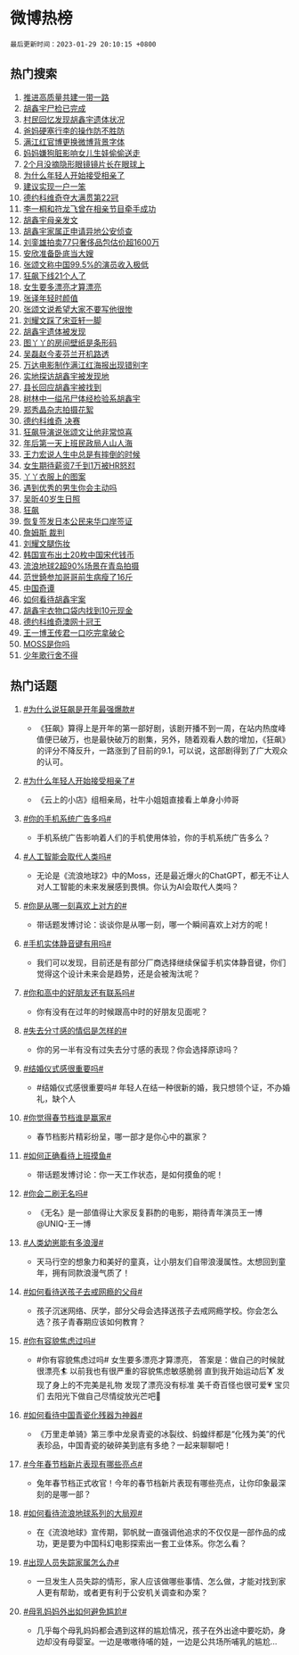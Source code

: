 # 微博热榜

`最后更新时间：2023-01-29 20:10:15 +0800`

## 热门搜索

1. [推进高质量共建一带一路](https://m.weibo.cn/search?containerid=100103type%3D1%26t%3D10%26q%3D%23%E6%8E%A8%E8%BF%9B%E9%AB%98%E8%B4%A8%E9%87%8F%E5%85%B1%E5%BB%BA%E4%B8%80%E5%B8%A6%E4%B8%80%E8%B7%AF%23&stream_entry_id=51&isnewpage=1&extparam=seat%3D1%26filter_type%3Drealtimehot%26cate%3D10103%26pos%3D0%26dgr%3D0%26c_type%3D51%26display_time%3D1674994213%26pre_seqid%3D167499421323490467115&luicode=10000011&lfid=106003type%253D25%2526t%253D3%2526disable_hot%253D1%2526filter_type%253Drealtimehot)
1. [胡鑫宇尸检已完成](https://m.weibo.cn/search?containerid=100103type%3D1%26t%3D10%26q%3D%23%E8%83%A1%E9%91%AB%E5%AE%87%E5%B0%B8%E6%A3%80%E5%B7%B2%E5%AE%8C%E6%88%90%23&stream_entry_id=31&isnewpage=1&extparam=seat%3D1%26cate%3D5001%26dgr%3D0%26lcate%3D5001%26pos%3D0%26stream_entry_id%3D31%26flag%3D4%26filter_type%3Drealtimehot%26band_rank%3D1%26q%3D%2523%25E8%2583%25A1%25E9%2591%25AB%25E5%25AE%2587%25E5%25B0%25B8%25E6%25A3%2580%25E5%25B7%25B2%25E5%25AE%258C%25E6%2588%2590%2523%26realpos%3D1%26c_type%3D31%26display_time%3D1674994213%26pre_seqid%3D167499421323490467115&luicode=10000011&lfid=106003type%253D25%2526t%253D3%2526disable_hot%253D1%2526filter_type%253Drealtimehot)
1. [村民回忆发现胡鑫宇遗体状况](https://m.weibo.cn/search?containerid=100103type%3D1%26t%3D10%26q%3D%23%E6%9D%91%E6%B0%91%E5%9B%9E%E5%BF%86%E5%8F%91%E7%8E%B0%E8%83%A1%E9%91%AB%E5%AE%87%E9%81%97%E4%BD%93%E7%8A%B6%E5%86%B5%23&stream_entry_id=31&isnewpage=1&extparam=seat%3D1%26cate%3D5001%26dgr%3D0%26lcate%3D5001%26pos%3D1%26stream_entry_id%3D31%26flag%3D1%26filter_type%3Drealtimehot%26band_rank%3D2%26q%3D%2523%25E6%259D%2591%25E6%25B0%2591%25E5%259B%259E%25E5%25BF%2586%25E5%258F%2591%25E7%258E%25B0%25E8%2583%25A1%25E9%2591%25AB%25E5%25AE%2587%25E9%2581%2597%25E4%25BD%2593%25E7%258A%25B6%25E5%2586%25B5%2523%26realpos%3D2%26c_type%3D31%26display_time%3D1674994213%26pre_seqid%3D167499421323490467115&luicode=10000011&lfid=106003type%253D25%2526t%253D3%2526disable_hot%253D1%2526filter_type%253Drealtimehot)
1. [爸妈硬塞行李的操作防不胜防](https://m.weibo.cn/search?containerid=100103type%3D1%26t%3D10%26q%3D%23%E7%88%B8%E5%A6%88%E7%A1%AC%E5%A1%9E%E8%A1%8C%E6%9D%8E%E7%9A%84%E6%93%8D%E4%BD%9C%E9%98%B2%E4%B8%8D%E8%83%9C%E9%98%B2%23&stream_entry_id=31&isnewpage=1&extparam=seat%3D1%26cate%3D5001%26dgr%3D0%26lcate%3D5001%26pos%3D2%26stream_entry_id%3D31%26flag%3D0%26filter_type%3Drealtimehot%26band_rank%3D3%26q%3D%2523%25E7%2588%25B8%25E5%25A6%2588%25E7%25A1%25AC%25E5%25A1%259E%25E8%25A1%258C%25E6%259D%258E%25E7%259A%2584%25E6%2593%258D%25E4%25BD%259C%25E9%2598%25B2%25E4%25B8%258D%25E8%2583%259C%25E9%2598%25B2%2523%26realpos%3D3%26c_type%3D31%26display_time%3D1674994213%26pre_seqid%3D167499421323490467115&luicode=10000011&lfid=106003type%253D25%2526t%253D3%2526disable_hot%253D1%2526filter_type%253Drealtimehot)
1. [满江红官博更换微博背景字体](https://m.weibo.cn/search?containerid=100103type%3D1%26t%3D10%26q%3D%23%E6%BB%A1%E6%B1%9F%E7%BA%A2%E5%AE%98%E5%8D%9A%E6%9B%B4%E6%8D%A2%E5%BE%AE%E5%8D%9A%E8%83%8C%E6%99%AF%E5%AD%97%E4%BD%93%23&stream_entry_id=31&isnewpage=1&extparam=seat%3D1%26cate%3D5001%26dgr%3D0%26lcate%3D5001%26pos%3D3%26stream_entry_id%3D31%26flag%3D0%26filter_type%3Drealtimehot%26band_rank%3D4%26q%3D%2523%25E6%25BB%25A1%25E6%25B1%259F%25E7%25BA%25A2%25E5%25AE%2598%25E5%258D%259A%25E6%259B%25B4%25E6%258D%25A2%25E5%25BE%25AE%25E5%258D%259A%25E8%2583%258C%25E6%2599%25AF%25E5%25AD%2597%25E4%25BD%2593%2523%26realpos%3D4%26c_type%3D31%26display_time%3D1674994213%26pre_seqid%3D167499421323490467115&luicode=10000011&lfid=106003type%253D25%2526t%253D3%2526disable_hot%253D1%2526filter_type%253Drealtimehot)
1. [妈妈嫌狗脏影响女儿生娃偷偷送走](https://m.weibo.cn/search?containerid=100103type%3D1%26t%3D10%26q%3D%23%E5%A6%88%E5%A6%88%E5%AB%8C%E7%8B%97%E8%84%8F%E5%BD%B1%E5%93%8D%E5%A5%B3%E5%84%BF%E7%94%9F%E5%A8%83%E5%81%B7%E5%81%B7%E9%80%81%E8%B5%B0%23&stream_entry_id=31&isnewpage=1&extparam=seat%3D1%26cate%3D5001%26dgr%3D0%26lcate%3D5001%26pos%3D4%26stream_entry_id%3D31%26flag%3D1%26filter_type%3Drealtimehot%26band_rank%3D5%26q%3D%2523%25E5%25A6%2588%25E5%25A6%2588%25E5%25AB%258C%25E7%258B%2597%25E8%2584%258F%25E5%25BD%25B1%25E5%2593%258D%25E5%25A5%25B3%25E5%2584%25BF%25E7%2594%259F%25E5%25A8%2583%25E5%2581%25B7%25E5%2581%25B7%25E9%2580%2581%25E8%25B5%25B0%2523%26realpos%3D5%26c_type%3D31%26display_time%3D1674994213%26pre_seqid%3D167499421323490467115&luicode=10000011&lfid=106003type%253D25%2526t%253D3%2526disable_hot%253D1%2526filter_type%253Drealtimehot)
1. [2个月没摘隐形眼镜镜片长在眼球上](https://m.weibo.cn/search?containerid=100103type%3D1%26t%3D10%26q%3D%232%E4%B8%AA%E6%9C%88%E6%B2%A1%E6%91%98%E9%9A%90%E5%BD%A2%E7%9C%BC%E9%95%9C%E9%95%9C%E7%89%87%E9%95%BF%E5%9C%A8%E7%9C%BC%E7%90%83%E4%B8%8A%23&stream_entry_id=31&isnewpage=1&extparam=seat%3D1%26cate%3D5001%26dgr%3D0%26lcate%3D5001%26pos%3D5%26stream_entry_id%3D31%26flag%3D1%26filter_type%3Drealtimehot%26band_rank%3D6%26q%3D%25232%25E4%25B8%25AA%25E6%259C%2588%25E6%25B2%25A1%25E6%2591%2598%25E9%259A%2590%25E5%25BD%25A2%25E7%259C%25BC%25E9%2595%259C%25E9%2595%259C%25E7%2589%2587%25E9%2595%25BF%25E5%259C%25A8%25E7%259C%25BC%25E7%2590%2583%25E4%25B8%258A%2523%26realpos%3D6%26c_type%3D31%26display_time%3D1674994213%26pre_seqid%3D167499421323490467115&luicode=10000011&lfid=106003type%253D25%2526t%253D3%2526disable_hot%253D1%2526filter_type%253Drealtimehot)
1. [为什么年轻人开始接受相亲了](https://m.weibo.cn/search?containerid=100103type%3D1%26t%3D10%26q%3D%23%E4%B8%BA%E4%BB%80%E4%B9%88%E5%B9%B4%E8%BD%BB%E4%BA%BA%E5%BC%80%E5%A7%8B%E6%8E%A5%E5%8F%97%E7%9B%B8%E4%BA%B2%E4%BA%86%23&stream_entry_id=31&isnewpage=1&extparam=seat%3D1%26cate%3D5001%26dgr%3D0%26lcate%3D5001%26pos%3D6%26stream_entry_id%3D31%26flag%3D1%26filter_type%3Drealtimehot%26band_rank%3D7%26q%3D%2523%25E4%25B8%25BA%25E4%25BB%2580%25E4%25B9%2588%25E5%25B9%25B4%25E8%25BD%25BB%25E4%25BA%25BA%25E5%25BC%2580%25E5%25A7%258B%25E6%258E%25A5%25E5%258F%2597%25E7%259B%25B8%25E4%25BA%25B2%25E4%25BA%2586%2523%26realpos%3D7%26c_type%3D31%26display_time%3D1674994213%26pre_seqid%3D167499421323490467115&luicode=10000011&lfid=106003type%253D25%2526t%253D3%2526disable_hot%253D1%2526filter_type%253Drealtimehot)
1. [建议实现一户一笨](https://m.weibo.cn/search?containerid=100103type%3D1%26t%3D10%26q%3D%23%E5%BB%BA%E8%AE%AE%E5%AE%9E%E7%8E%B0%E4%B8%80%E6%88%B7%E4%B8%80%E7%AC%A8%23&stream_entry_id=31&isnewpage=1&extparam=seat%3D1%26cate%3D5001%26dgr%3D0%26lcate%3D5001%26pos%3D7%26stream_entry_id%3D31%26flag%3D0%26filter_type%3Drealtimehot%26band_rank%3D8%26q%3D%2523%25E5%25BB%25BA%25E8%25AE%25AE%25E5%25AE%259E%25E7%258E%25B0%25E4%25B8%2580%25E6%2588%25B7%25E4%25B8%2580%25E7%25AC%25A8%2523%26realpos%3D8%26c_type%3D31%26display_time%3D1674994213%26pre_seqid%3D167499421323490467115&luicode=10000011&lfid=106003type%253D25%2526t%253D3%2526disable_hot%253D1%2526filter_type%253Drealtimehot)
1. [德约科维奇夺大满贯第22冠](https://m.weibo.cn/search?containerid=100103type%3D1%26t%3D10%26q%3D%23%E5%BE%B7%E7%BA%A6%E7%A7%91%E7%BB%B4%E5%A5%87%E5%A4%BA%E5%A4%A7%E6%BB%A1%E8%B4%AF%E7%AC%AC22%E5%86%A0%23&stream_entry_id=31&isnewpage=1&extparam=seat%3D1%26cate%3D5001%26dgr%3D0%26lcate%3D5001%26pos%3D8%26stream_entry_id%3D31%26flag%3D1%26filter_type%3Drealtimehot%26band_rank%3D9%26q%3D%2523%25E5%25BE%25B7%25E7%25BA%25A6%25E7%25A7%2591%25E7%25BB%25B4%25E5%25A5%2587%25E5%25A4%25BA%25E5%25A4%25A7%25E6%25BB%25A1%25E8%25B4%25AF%25E7%25AC%25AC22%25E5%2586%25A0%2523%26realpos%3D9%26c_type%3D31%26display_time%3D1674994213%26pre_seqid%3D167499421323490467115&luicode=10000011&lfid=106003type%253D25%2526t%253D3%2526disable_hot%253D1%2526filter_type%253Drealtimehot)
1. [李一桐和符龙飞曾在相亲节目牵手成功](https://m.weibo.cn/search?containerid=100103type%3D1%26t%3D10%26q%3D%23%E6%9D%8E%E4%B8%80%E6%A1%90%E5%92%8C%E7%AC%A6%E9%BE%99%E9%A3%9E%E6%9B%BE%E5%9C%A8%E7%9B%B8%E4%BA%B2%E8%8A%82%E7%9B%AE%E7%89%B5%E6%89%8B%E6%88%90%E5%8A%9F%23&stream_entry_id=31&isnewpage=1&extparam=seat%3D1%26cate%3D5001%26dgr%3D0%26lcate%3D5001%26pos%3D9%26stream_entry_id%3D31%26flag%3D2%26filter_type%3Drealtimehot%26band_rank%3D10%26q%3D%2523%25E6%259D%258E%25E4%25B8%2580%25E6%25A1%2590%25E5%2592%258C%25E7%25AC%25A6%25E9%25BE%2599%25E9%25A3%259E%25E6%259B%25BE%25E5%259C%25A8%25E7%259B%25B8%25E4%25BA%25B2%25E8%258A%2582%25E7%259B%25AE%25E7%2589%25B5%25E6%2589%258B%25E6%2588%2590%25E5%258A%259F%2523%26realpos%3D10%26c_type%3D31%26display_time%3D1674994213%26pre_seqid%3D167499421323490467115&luicode=10000011&lfid=106003type%253D25%2526t%253D3%2526disable_hot%253D1%2526filter_type%253Drealtimehot)
1. [胡鑫宇母亲发文](https://m.weibo.cn/search?containerid=100103type%3D1%26t%3D10%26q%3D%23%E8%83%A1%E9%91%AB%E5%AE%87%E6%AF%8D%E4%BA%B2%E5%8F%91%E6%96%87%23&stream_entry_id=31&isnewpage=1&extparam=seat%3D1%26cate%3D5001%26dgr%3D0%26lcate%3D5001%26pos%3D10%26stream_entry_id%3D31%26flag%3D2%26filter_type%3Drealtimehot%26band_rank%3D11%26q%3D%2523%25E8%2583%25A1%25E9%2591%25AB%25E5%25AE%2587%25E6%25AF%258D%25E4%25BA%25B2%25E5%258F%2591%25E6%2596%2587%2523%26realpos%3D11%26c_type%3D31%26display_time%3D1674994213%26pre_seqid%3D167499421323490467115&luicode=10000011&lfid=106003type%253D25%2526t%253D3%2526disable_hot%253D1%2526filter_type%253Drealtimehot)
1. [胡鑫宇家属正申请异地公安侦查](https://m.weibo.cn/search?containerid=100103type%3D1%26t%3D10%26q%3D%23%E8%83%A1%E9%91%AB%E5%AE%87%E5%AE%B6%E5%B1%9E%E6%AD%A3%E7%94%B3%E8%AF%B7%E5%BC%82%E5%9C%B0%E5%85%AC%E5%AE%89%E4%BE%A6%E6%9F%A5%23&stream_entry_id=31&isnewpage=1&extparam=seat%3D1%26cate%3D5001%26dgr%3D0%26lcate%3D5001%26pos%3D11%26stream_entry_id%3D31%26flag%3D1%26filter_type%3Drealtimehot%26band_rank%3D12%26q%3D%2523%25E8%2583%25A1%25E9%2591%25AB%25E5%25AE%2587%25E5%25AE%25B6%25E5%25B1%259E%25E6%25AD%25A3%25E7%2594%25B3%25E8%25AF%25B7%25E5%25BC%2582%25E5%259C%25B0%25E5%2585%25AC%25E5%25AE%2589%25E4%25BE%25A6%25E6%259F%25A5%2523%26realpos%3D12%26c_type%3D31%26display_time%3D1674994213%26pre_seqid%3D167499421323490467115&luicode=10000011&lfid=106003type%253D25%2526t%253D3%2526disable_hot%253D1%2526filter_type%253Drealtimehot)
1. [刘銮雄拍卖77只奢侈品包估价超1600万](https://m.weibo.cn/search?containerid=100103type%3D1%26t%3D10%26q%3D%23%E5%88%98%E9%8A%AE%E9%9B%84%E6%8B%8D%E5%8D%9677%E5%8F%AA%E5%A5%A2%E4%BE%88%E5%93%81%E5%8C%85%E4%BC%B0%E4%BB%B7%E8%B6%851600%E4%B8%87%23&stream_entry_id=31&isnewpage=1&extparam=seat%3D1%26cate%3D5001%26dgr%3D0%26lcate%3D5001%26pos%3D12%26stream_entry_id%3D31%26flag%3D1%26filter_type%3Drealtimehot%26band_rank%3D13%26q%3D%2523%25E5%2588%2598%25E9%258A%25AE%25E9%259B%2584%25E6%258B%258D%25E5%258D%259677%25E5%258F%25AA%25E5%25A5%25A2%25E4%25BE%2588%25E5%2593%2581%25E5%258C%2585%25E4%25BC%25B0%25E4%25BB%25B7%25E8%25B6%25851600%25E4%25B8%2587%2523%26realpos%3D13%26c_type%3D31%26display_time%3D1674994213%26pre_seqid%3D167499421323490467115&luicode=10000011&lfid=106003type%253D25%2526t%253D3%2526disable_hot%253D1%2526filter_type%253Drealtimehot)
1. [安欣准备卧底当大嫂](https://m.weibo.cn/search?containerid=100103type%3D1%26t%3D10%26q%3D%23%E5%AE%89%E6%AC%A3%E5%87%86%E5%A4%87%E5%8D%A7%E5%BA%95%E5%BD%93%E5%A4%A7%E5%AB%82%23&stream_entry_id=31&isnewpage=1&extparam=seat%3D1%26cate%3D5001%26dgr%3D0%26lcate%3D5001%26pos%3D13%26stream_entry_id%3D31%26flag%3D1%26filter_type%3Drealtimehot%26band_rank%3D14%26q%3D%2523%25E5%25AE%2589%25E6%25AC%25A3%25E5%2587%2586%25E5%25A4%2587%25E5%258D%25A7%25E5%25BA%2595%25E5%25BD%2593%25E5%25A4%25A7%25E5%25AB%2582%2523%26realpos%3D14%26c_type%3D31%26display_time%3D1674994213%26pre_seqid%3D167499421323490467115&luicode=10000011&lfid=106003type%253D25%2526t%253D3%2526disable_hot%253D1%2526filter_type%253Drealtimehot)
1. [张颂文称中国99.5%的演员收入极低](https://m.weibo.cn/search?containerid=100103type%3D1%26t%3D10%26q%3D%23%E5%BC%A0%E9%A2%82%E6%96%87%E7%A7%B0%E4%B8%AD%E5%9B%BD99.5%25%E7%9A%84%E6%BC%94%E5%91%98%E6%94%B6%E5%85%A5%E6%9E%81%E4%BD%8E%23&stream_entry_id=31&isnewpage=1&extparam=seat%3D1%26cate%3D5001%26dgr%3D0%26lcate%3D5001%26pos%3D14%26stream_entry_id%3D31%26flag%3D2%26filter_type%3Drealtimehot%26band_rank%3D15%26q%3D%2523%25E5%25BC%25A0%25E9%25A2%2582%25E6%2596%2587%25E7%25A7%25B0%25E4%25B8%25AD%25E5%259B%25BD99.5%2525%25E7%259A%2584%25E6%25BC%2594%25E5%2591%2598%25E6%2594%25B6%25E5%2585%25A5%25E6%259E%2581%25E4%25BD%258E%2523%26realpos%3D15%26c_type%3D31%26display_time%3D1674994213%26pre_seqid%3D167499421323490467115&luicode=10000011&lfid=106003type%253D25%2526t%253D3%2526disable_hot%253D1%2526filter_type%253Drealtimehot)
1. [狂飙下线21个人了](https://m.weibo.cn/search?containerid=100103type%3D1%26t%3D10%26q%3D%23%E7%8B%82%E9%A3%99%E4%B8%8B%E7%BA%BF21%E4%B8%AA%E4%BA%BA%E4%BA%86%23&stream_entry_id=31&isnewpage=1&extparam=seat%3D1%26cate%3D5001%26dgr%3D0%26lcate%3D5001%26pos%3D15%26stream_entry_id%3D31%26flag%3D0%26filter_type%3Drealtimehot%26band_rank%3D16%26q%3D%2523%25E7%258B%2582%25E9%25A3%2599%25E4%25B8%258B%25E7%25BA%25BF21%25E4%25B8%25AA%25E4%25BA%25BA%25E4%25BA%2586%2523%26realpos%3D16%26c_type%3D31%26display_time%3D1674994213%26pre_seqid%3D167499421323490467115&luicode=10000011&lfid=106003type%253D25%2526t%253D3%2526disable_hot%253D1%2526filter_type%253Drealtimehot)
1. [女生要多漂亮才算漂亮](https://m.weibo.cn/search?containerid=100103type%3D1%26t%3D10%26q%3D%23%E5%A5%B3%E7%94%9F%E8%A6%81%E5%A4%9A%E6%BC%82%E4%BA%AE%E6%89%8D%E7%AE%97%E6%BC%82%E4%BA%AE%23&stream_entry_id=31&isnewpage=1&extparam=seat%3D1%26cate%3D5001%26dgr%3D0%26lcate%3D5001%26pos%3D16%26stream_entry_id%3D31%26flag%3D2%26filter_type%3Drealtimehot%26band_rank%3D17%26q%3D%2523%25E5%25A5%25B3%25E7%2594%259F%25E8%25A6%2581%25E5%25A4%259A%25E6%25BC%2582%25E4%25BA%25AE%25E6%2589%258D%25E7%25AE%2597%25E6%25BC%2582%25E4%25BA%25AE%2523%26realpos%3D17%26c_type%3D31%26display_time%3D1674994213%26pre_seqid%3D167499421323490467115&luicode=10000011&lfid=106003type%253D25%2526t%253D3%2526disable_hot%253D1%2526filter_type%253Drealtimehot)
1. [张译年轻时颜值](https://m.weibo.cn/search?containerid=100103type%3D1%26t%3D10%26q%3D%23%E5%BC%A0%E8%AF%91%E5%B9%B4%E8%BD%BB%E6%97%B6%E9%A2%9C%E5%80%BC%23&stream_entry_id=31&isnewpage=1&extparam=seat%3D1%26cate%3D5001%26dgr%3D0%26lcate%3D5001%26pos%3D17%26stream_entry_id%3D31%26flag%3D0%26filter_type%3Drealtimehot%26band_rank%3D18%26q%3D%2523%25E5%25BC%25A0%25E8%25AF%2591%25E5%25B9%25B4%25E8%25BD%25BB%25E6%2597%25B6%25E9%25A2%259C%25E5%2580%25BC%2523%26realpos%3D18%26c_type%3D31%26display_time%3D1674994213%26pre_seqid%3D167499421323490467115&luicode=10000011&lfid=106003type%253D25%2526t%253D3%2526disable_hot%253D1%2526filter_type%253Drealtimehot)
1. [张颂文说希望大家不要写他很惨](https://m.weibo.cn/search?containerid=100103type%3D1%26t%3D10%26q%3D%23%E5%BC%A0%E9%A2%82%E6%96%87%E8%AF%B4%E5%B8%8C%E6%9C%9B%E5%A4%A7%E5%AE%B6%E4%B8%8D%E8%A6%81%E5%86%99%E4%BB%96%E5%BE%88%E6%83%A8%23&stream_entry_id=31&isnewpage=1&extparam=seat%3D1%26cate%3D5001%26dgr%3D0%26lcate%3D5001%26pos%3D18%26stream_entry_id%3D31%26flag%3D1%26filter_type%3Drealtimehot%26band_rank%3D19%26q%3D%2523%25E5%25BC%25A0%25E9%25A2%2582%25E6%2596%2587%25E8%25AF%25B4%25E5%25B8%258C%25E6%259C%259B%25E5%25A4%25A7%25E5%25AE%25B6%25E4%25B8%258D%25E8%25A6%2581%25E5%2586%2599%25E4%25BB%2596%25E5%25BE%2588%25E6%2583%25A8%2523%26realpos%3D19%26c_type%3D31%26display_time%3D1674994213%26pre_seqid%3D167499421323490467115&luicode=10000011&lfid=106003type%253D25%2526t%253D3%2526disable_hot%253D1%2526filter_type%253Drealtimehot)
1. [刘耀文踩了宋亚轩一脚](https://m.weibo.cn/search?containerid=100103type%3D1%26t%3D10%26q%3D%23%E5%88%98%E8%80%80%E6%96%87%E8%B8%A9%E4%BA%86%E5%AE%8B%E4%BA%9A%E8%BD%A9%E4%B8%80%E8%84%9A%23&stream_entry_id=31&isnewpage=1&extparam=seat%3D1%26cate%3D5001%26dgr%3D0%26lcate%3D5001%26pos%3D19%26stream_entry_id%3D31%26flag%3D1%26filter_type%3Drealtimehot%26band_rank%3D20%26q%3D%2523%25E5%2588%2598%25E8%2580%2580%25E6%2596%2587%25E8%25B8%25A9%25E4%25BA%2586%25E5%25AE%258B%25E4%25BA%259A%25E8%25BD%25A9%25E4%25B8%2580%25E8%2584%259A%2523%26realpos%3D20%26c_type%3D31%26display_time%3D1674994213%26pre_seqid%3D167499421323490467115&luicode=10000011&lfid=106003type%253D25%2526t%253D3%2526disable_hot%253D1%2526filter_type%253Drealtimehot)
1. [胡鑫宇遗体被发现](https://m.weibo.cn/search?containerid=100103type%3D1%26t%3D10%26q%3D%23%E8%83%A1%E9%91%AB%E5%AE%87%E9%81%97%E4%BD%93%E8%A2%AB%E5%8F%91%E7%8E%B0%23&stream_entry_id=31&isnewpage=1&extparam=seat%3D1%26cate%3D5001%26dgr%3D0%26lcate%3D5001%26pos%3D20%26stream_entry_id%3D31%26flag%3D2%26filter_type%3Drealtimehot%26band_rank%3D21%26q%3D%2523%25E8%2583%25A1%25E9%2591%25AB%25E5%25AE%2587%25E9%2581%2597%25E4%25BD%2593%25E8%25A2%25AB%25E5%258F%2591%25E7%258E%25B0%2523%26realpos%3D21%26c_type%3D31%26display_time%3D1674994213%26pre_seqid%3D167499421323490467115&luicode=10000011&lfid=106003type%253D25%2526t%253D3%2526disable_hot%253D1%2526filter_type%253Drealtimehot)
1. [图丫丫的房间壁纸是条形码](https://m.weibo.cn/search?containerid=100103type%3D1%26t%3D10%26q%3D%23%E5%9B%BE%E4%B8%AB%E4%B8%AB%E7%9A%84%E6%88%BF%E9%97%B4%E5%A3%81%E7%BA%B8%E6%98%AF%E6%9D%A1%E5%BD%A2%E7%A0%81%23&stream_entry_id=31&isnewpage=1&extparam=seat%3D1%26cate%3D5001%26dgr%3D0%26lcate%3D5001%26pos%3D21%26stream_entry_id%3D31%26flag%3D1%26filter_type%3Drealtimehot%26band_rank%3D22%26q%3D%2523%25E5%259B%25BE%25E4%25B8%25AB%25E4%25B8%25AB%25E7%259A%2584%25E6%2588%25BF%25E9%2597%25B4%25E5%25A3%2581%25E7%25BA%25B8%25E6%2598%25AF%25E6%259D%25A1%25E5%25BD%25A2%25E7%25A0%2581%2523%26realpos%3D22%26c_type%3D31%26display_time%3D1674994213%26pre_seqid%3D167499421323490467115&luicode=10000011&lfid=106003type%253D25%2526t%253D3%2526disable_hot%253D1%2526filter_type%253Drealtimehot)
1. [吴磊赵今麦芬兰开机路透](https://m.weibo.cn/search?containerid=100103type%3D1%26t%3D10%26q%3D%23%E5%90%B4%E7%A3%8A%E8%B5%B5%E4%BB%8A%E9%BA%A6%E8%8A%AC%E5%85%B0%E5%BC%80%E6%9C%BA%E8%B7%AF%E9%80%8F%23&stream_entry_id=31&isnewpage=1&extparam=seat%3D1%26cate%3D5001%26dgr%3D0%26lcate%3D5001%26pos%3D22%26stream_entry_id%3D31%26flag%3D0%26filter_type%3Drealtimehot%26band_rank%3D23%26q%3D%2523%25E5%2590%25B4%25E7%25A3%258A%25E8%25B5%25B5%25E4%25BB%258A%25E9%25BA%25A6%25E8%258A%25AC%25E5%2585%25B0%25E5%25BC%2580%25E6%259C%25BA%25E8%25B7%25AF%25E9%2580%258F%2523%26realpos%3D23%26c_type%3D31%26display_time%3D1674994213%26pre_seqid%3D167499421323490467115&luicode=10000011&lfid=106003type%253D25%2526t%253D3%2526disable_hot%253D1%2526filter_type%253Drealtimehot)
1. [万达电影制作满江红海报出现错别字](https://m.weibo.cn/search?containerid=100103type%3D1%26t%3D10%26q%3D%23%E4%B8%87%E8%BE%BE%E7%94%B5%E5%BD%B1%E5%88%B6%E4%BD%9C%E6%BB%A1%E6%B1%9F%E7%BA%A2%E6%B5%B7%E6%8A%A5%E5%87%BA%E7%8E%B0%E9%94%99%E5%88%AB%E5%AD%97%23&stream_entry_id=31&isnewpage=1&extparam=seat%3D1%26cate%3D5001%26dgr%3D0%26lcate%3D5001%26pos%3D23%26stream_entry_id%3D31%26flag%3D0%26filter_type%3Drealtimehot%26band_rank%3D24%26q%3D%2523%25E4%25B8%2587%25E8%25BE%25BE%25E7%2594%25B5%25E5%25BD%25B1%25E5%2588%25B6%25E4%25BD%259C%25E6%25BB%25A1%25E6%25B1%259F%25E7%25BA%25A2%25E6%25B5%25B7%25E6%258A%25A5%25E5%2587%25BA%25E7%258E%25B0%25E9%2594%2599%25E5%2588%25AB%25E5%25AD%2597%2523%26realpos%3D24%26c_type%3D31%26display_time%3D1674994213%26pre_seqid%3D167499421323490467115&luicode=10000011&lfid=106003type%253D25%2526t%253D3%2526disable_hot%253D1%2526filter_type%253Drealtimehot)
1. [实地探访胡鑫宇被发现地](https://m.weibo.cn/search?containerid=100103type%3D1%26t%3D10%26q%3D%23%E5%AE%9E%E5%9C%B0%E6%8E%A2%E8%AE%BF%E8%83%A1%E9%91%AB%E5%AE%87%E8%A2%AB%E5%8F%91%E7%8E%B0%E5%9C%B0%23&stream_entry_id=31&isnewpage=1&extparam=seat%3D1%26cate%3D5001%26dgr%3D0%26lcate%3D5001%26pos%3D24%26stream_entry_id%3D31%26flag%3D0%26filter_type%3Drealtimehot%26band_rank%3D25%26q%3D%2523%25E5%25AE%259E%25E5%259C%25B0%25E6%258E%25A2%25E8%25AE%25BF%25E8%2583%25A1%25E9%2591%25AB%25E5%25AE%2587%25E8%25A2%25AB%25E5%258F%2591%25E7%258E%25B0%25E5%259C%25B0%2523%26realpos%3D25%26c_type%3D31%26display_time%3D1674994213%26pre_seqid%3D167499421323490467115&luicode=10000011&lfid=106003type%253D25%2526t%253D3%2526disable_hot%253D1%2526filter_type%253Drealtimehot)
1. [县长回应胡鑫宇被找到](https://m.weibo.cn/search?containerid=100103type%3D1%26t%3D10%26q%3D%23%E5%8E%BF%E9%95%BF%E5%9B%9E%E5%BA%94%E8%83%A1%E9%91%AB%E5%AE%87%E8%A2%AB%E6%89%BE%E5%88%B0%23&stream_entry_id=31&isnewpage=1&extparam=seat%3D1%26cate%3D5001%26dgr%3D0%26lcate%3D5001%26pos%3D25%26stream_entry_id%3D31%26flag%3D0%26filter_type%3Drealtimehot%26band_rank%3D26%26q%3D%2523%25E5%258E%25BF%25E9%2595%25BF%25E5%259B%259E%25E5%25BA%2594%25E8%2583%25A1%25E9%2591%25AB%25E5%25AE%2587%25E8%25A2%25AB%25E6%2589%25BE%25E5%2588%25B0%2523%26realpos%3D26%26c_type%3D31%26display_time%3D1674994213%26pre_seqid%3D167499421323490467115&luicode=10000011&lfid=106003type%253D25%2526t%253D3%2526disable_hot%253D1%2526filter_type%253Drealtimehot)
1. [树林中一缢吊尸体经检验系胡鑫宇](https://m.weibo.cn/search?containerid=100103type%3D1%26t%3D10%26q%3D%23%E6%A0%91%E6%9E%97%E4%B8%AD%E4%B8%80%E7%BC%A2%E5%90%8A%E5%B0%B8%E4%BD%93%E7%BB%8F%E6%A3%80%E9%AA%8C%E7%B3%BB%E8%83%A1%E9%91%AB%E5%AE%87%23&stream_entry_id=31&isnewpage=1&extparam=seat%3D1%26cate%3D5001%26dgr%3D0%26lcate%3D5001%26pos%3D26%26stream_entry_id%3D31%26flag%3D0%26filter_type%3Drealtimehot%26band_rank%3D27%26q%3D%2523%25E6%25A0%2591%25E6%259E%2597%25E4%25B8%25AD%25E4%25B8%2580%25E7%25BC%25A2%25E5%2590%258A%25E5%25B0%25B8%25E4%25BD%2593%25E7%25BB%258F%25E6%25A3%2580%25E9%25AA%258C%25E7%25B3%25BB%25E8%2583%25A1%25E9%2591%25AB%25E5%25AE%2587%2523%26realpos%3D27%26c_type%3D31%26display_time%3D1674994213%26pre_seqid%3D167499421323490467115&luicode=10000011&lfid=106003type%253D25%2526t%253D3%2526disable_hot%253D1%2526filter_type%253Drealtimehot)
1. [郑秀晶杂志拍摄花絮](https://m.weibo.cn/search?containerid=100103type%3D1%26t%3D10%26q%3D%23%E9%83%91%E7%A7%80%E6%99%B6%E6%9D%82%E5%BF%97%E6%8B%8D%E6%91%84%E8%8A%B1%E7%B5%AE%23&stream_entry_id=31&isnewpage=1&extparam=seat%3D1%26cate%3D5001%26dgr%3D0%26lcate%3D5001%26pos%3D27%26stream_entry_id%3D31%26flag%3D1%26filter_type%3Drealtimehot%26band_rank%3D28%26q%3D%2523%25E9%2583%2591%25E7%25A7%2580%25E6%2599%25B6%25E6%259D%2582%25E5%25BF%2597%25E6%258B%258D%25E6%2591%2584%25E8%258A%25B1%25E7%25B5%25AE%2523%26realpos%3D28%26c_type%3D31%26display_time%3D1674994213%26pre_seqid%3D167499421323490467115&luicode=10000011&lfid=106003type%253D25%2526t%253D3%2526disable_hot%253D1%2526filter_type%253Drealtimehot)
1. [德约科维奇 决赛](https://m.weibo.cn/search?containerid=100103type%3D1%26t%3D10%26q%3D%E5%BE%B7%E7%BA%A6%E7%A7%91%E7%BB%B4%E5%A5%87+%E5%86%B3%E8%B5%9B&stream_entry_id=31&isnewpage=1&extparam=seat%3D1%26cate%3D5001%26dgr%3D0%26lcate%3D5001%26pos%3D28%26stream_entry_id%3D31%26flag%3D0%26filter_type%3Drealtimehot%26band_rank%3D29%26q%3D%25E5%25BE%25B7%25E7%25BA%25A6%25E7%25A7%2591%25E7%25BB%25B4%25E5%25A5%2587%2520%25E5%2586%25B3%25E8%25B5%259B%26realpos%3D29%26c_type%3D31%26display_time%3D1674994213%26pre_seqid%3D167499421323490467115&luicode=10000011&lfid=106003type%253D25%2526t%253D3%2526disable_hot%253D1%2526filter_type%253Drealtimehot)
1. [狂飙导演说张颂文让他非常惊喜](https://m.weibo.cn/search?containerid=100103type%3D1%26t%3D10%26q%3D%23%E7%8B%82%E9%A3%99%E5%AF%BC%E6%BC%94%E8%AF%B4%E5%BC%A0%E9%A2%82%E6%96%87%E8%AE%A9%E4%BB%96%E9%9D%9E%E5%B8%B8%E6%83%8A%E5%96%9C%23&stream_entry_id=31&isnewpage=1&extparam=seat%3D1%26cate%3D5001%26dgr%3D0%26lcate%3D5001%26pos%3D29%26stream_entry_id%3D31%26flag%3D0%26filter_type%3Drealtimehot%26band_rank%3D30%26q%3D%2523%25E7%258B%2582%25E9%25A3%2599%25E5%25AF%25BC%25E6%25BC%2594%25E8%25AF%25B4%25E5%25BC%25A0%25E9%25A2%2582%25E6%2596%2587%25E8%25AE%25A9%25E4%25BB%2596%25E9%259D%259E%25E5%25B8%25B8%25E6%2583%258A%25E5%2596%259C%2523%26realpos%3D30%26c_type%3D31%26display_time%3D1674994213%26pre_seqid%3D167499421323490467115&luicode=10000011&lfid=106003type%253D25%2526t%253D3%2526disable_hot%253D1%2526filter_type%253Drealtimehot)
1. [年后第一天上班民政局人山人海](https://m.weibo.cn/search?containerid=100103type%3D1%26t%3D10%26q%3D%23%E5%B9%B4%E5%90%8E%E7%AC%AC%E4%B8%80%E5%A4%A9%E4%B8%8A%E7%8F%AD%E6%B0%91%E6%94%BF%E5%B1%80%E4%BA%BA%E5%B1%B1%E4%BA%BA%E6%B5%B7%23&stream_entry_id=31&isnewpage=1&extparam=seat%3D1%26cate%3D5001%26dgr%3D0%26lcate%3D5001%26pos%3D30%26stream_entry_id%3D31%26flag%3D0%26filter_type%3Drealtimehot%26band_rank%3D31%26q%3D%2523%25E5%25B9%25B4%25E5%2590%258E%25E7%25AC%25AC%25E4%25B8%2580%25E5%25A4%25A9%25E4%25B8%258A%25E7%258F%25AD%25E6%25B0%2591%25E6%2594%25BF%25E5%25B1%2580%25E4%25BA%25BA%25E5%25B1%25B1%25E4%25BA%25BA%25E6%25B5%25B7%2523%26realpos%3D31%26c_type%3D31%26display_time%3D1674994213%26pre_seqid%3D167499421323490467115&luicode=10000011&lfid=106003type%253D25%2526t%253D3%2526disable_hot%253D1%2526filter_type%253Drealtimehot)
1. [王力宏说人生中总是有摔倒的时候](https://m.weibo.cn/search?containerid=100103type%3D1%26t%3D10%26q%3D%23%E7%8E%8B%E5%8A%9B%E5%AE%8F%E8%AF%B4%E4%BA%BA%E7%94%9F%E4%B8%AD%E6%80%BB%E6%98%AF%E6%9C%89%E6%91%94%E5%80%92%E7%9A%84%E6%97%B6%E5%80%99%23&stream_entry_id=31&isnewpage=1&extparam=seat%3D1%26cate%3D5001%26dgr%3D0%26lcate%3D5001%26pos%3D31%26stream_entry_id%3D31%26flag%3D0%26filter_type%3Drealtimehot%26band_rank%3D32%26q%3D%2523%25E7%258E%258B%25E5%258A%259B%25E5%25AE%258F%25E8%25AF%25B4%25E4%25BA%25BA%25E7%2594%259F%25E4%25B8%25AD%25E6%2580%25BB%25E6%2598%25AF%25E6%259C%2589%25E6%2591%2594%25E5%2580%2592%25E7%259A%2584%25E6%2597%25B6%25E5%2580%2599%2523%26realpos%3D32%26c_type%3D31%26display_time%3D1674994213%26pre_seqid%3D167499421323490467115&luicode=10000011&lfid=106003type%253D25%2526t%253D3%2526disable_hot%253D1%2526filter_type%253Drealtimehot)
1. [女生期待薪资7千到1万被HR怒怼](https://m.weibo.cn/search?containerid=100103type%3D1%26t%3D10%26q%3D%23%E5%A5%B3%E7%94%9F%E6%9C%9F%E5%BE%85%E8%96%AA%E8%B5%847%E5%8D%83%E5%88%B01%E4%B8%87%E8%A2%ABHR%E6%80%92%E6%80%BC%23&stream_entry_id=31&isnewpage=1&extparam=seat%3D1%26cate%3D5001%26dgr%3D0%26lcate%3D5001%26pos%3D32%26stream_entry_id%3D31%26flag%3D1%26filter_type%3Drealtimehot%26band_rank%3D33%26q%3D%2523%25E5%25A5%25B3%25E7%2594%259F%25E6%259C%259F%25E5%25BE%2585%25E8%2596%25AA%25E8%25B5%25847%25E5%258D%2583%25E5%2588%25B01%25E4%25B8%2587%25E8%25A2%25ABHR%25E6%2580%2592%25E6%2580%25BC%2523%26realpos%3D33%26c_type%3D31%26display_time%3D1674994213%26pre_seqid%3D167499421323490467115&luicode=10000011&lfid=106003type%253D25%2526t%253D3%2526disable_hot%253D1%2526filter_type%253Drealtimehot)
1. [丫丫衣服上的图案](https://m.weibo.cn/search?containerid=100103type%3D1%26t%3D10%26q%3D%23%E4%B8%AB%E4%B8%AB%E8%A1%A3%E6%9C%8D%E4%B8%8A%E7%9A%84%E5%9B%BE%E6%A1%88%23&stream_entry_id=31&isnewpage=1&extparam=seat%3D1%26cate%3D5001%26dgr%3D0%26lcate%3D5001%26pos%3D33%26stream_entry_id%3D31%26flag%3D0%26filter_type%3Drealtimehot%26band_rank%3D34%26q%3D%2523%25E4%25B8%25AB%25E4%25B8%25AB%25E8%25A1%25A3%25E6%259C%258D%25E4%25B8%258A%25E7%259A%2584%25E5%259B%25BE%25E6%25A1%2588%2523%26realpos%3D34%26c_type%3D31%26display_time%3D1674994213%26pre_seqid%3D167499421323490467115&luicode=10000011&lfid=106003type%253D25%2526t%253D3%2526disable_hot%253D1%2526filter_type%253Drealtimehot)
1. [遇到优秀的男生你会主动吗](https://m.weibo.cn/search?containerid=100103type%3D1%26t%3D10%26q%3D%23%E9%81%87%E5%88%B0%E4%BC%98%E7%A7%80%E7%9A%84%E7%94%B7%E7%94%9F%E4%BD%A0%E4%BC%9A%E4%B8%BB%E5%8A%A8%E5%90%97%23&stream_entry_id=31&isnewpage=1&extparam=seat%3D1%26cate%3D5001%26dgr%3D0%26lcate%3D5001%26pos%3D34%26stream_entry_id%3D31%26flag%3D1%26filter_type%3Drealtimehot%26band_rank%3D35%26q%3D%2523%25E9%2581%2587%25E5%2588%25B0%25E4%25BC%2598%25E7%25A7%2580%25E7%259A%2584%25E7%2594%25B7%25E7%2594%259F%25E4%25BD%25A0%25E4%25BC%259A%25E4%25B8%25BB%25E5%258A%25A8%25E5%2590%2597%2523%26realpos%3D35%26c_type%3D31%26display_time%3D1674994213%26pre_seqid%3D167499421323490467115&luicode=10000011&lfid=106003type%253D25%2526t%253D3%2526disable_hot%253D1%2526filter_type%253Drealtimehot)
1. [吴昕40岁生日照](https://m.weibo.cn/search?containerid=100103type%3D1%26t%3D10%26q%3D%23%E5%90%B4%E6%98%9540%E5%B2%81%E7%94%9F%E6%97%A5%E7%85%A7%23&stream_entry_id=31&isnewpage=1&extparam=seat%3D1%26cate%3D5001%26dgr%3D0%26lcate%3D5001%26pos%3D35%26stream_entry_id%3D31%26flag%3D0%26filter_type%3Drealtimehot%26band_rank%3D36%26q%3D%2523%25E5%2590%25B4%25E6%2598%259540%25E5%25B2%2581%25E7%2594%259F%25E6%2597%25A5%25E7%2585%25A7%2523%26realpos%3D36%26c_type%3D31%26display_time%3D1674994213%26pre_seqid%3D167499421323490467115&luicode=10000011&lfid=106003type%253D25%2526t%253D3%2526disable_hot%253D1%2526filter_type%253Drealtimehot)
1. [狂飙](https://m.weibo.cn/search?containerid=100103type%3D1%26t%3D10%26q%3D%E7%8B%82%E9%A3%99&stream_entry_id=31&isnewpage=1&extparam=seat%3D1%26cate%3D5001%26dgr%3D0%26lcate%3D5001%26pos%3D36%26stream_entry_id%3D31%26flag%3D0%26filter_type%3Drealtimehot%26band_rank%3D37%26q%3D%25E7%258B%2582%25E9%25A3%2599%26realpos%3D37%26c_type%3D31%26display_time%3D1674994213%26pre_seqid%3D167499421323490467115&luicode=10000011&lfid=106003type%253D25%2526t%253D3%2526disable_hot%253D1%2526filter_type%253Drealtimehot)
1. [恢复签发日本公民来华口岸签证](https://m.weibo.cn/search?containerid=100103type%3D1%26t%3D10%26q%3D%23%E6%81%A2%E5%A4%8D%E7%AD%BE%E5%8F%91%E6%97%A5%E6%9C%AC%E5%85%AC%E6%B0%91%E6%9D%A5%E5%8D%8E%E5%8F%A3%E5%B2%B8%E7%AD%BE%E8%AF%81%23&stream_entry_id=31&isnewpage=1&extparam=seat%3D1%26cate%3D5001%26dgr%3D0%26lcate%3D5001%26pos%3D37%26stream_entry_id%3D31%26flag%3D1%26filter_type%3Drealtimehot%26band_rank%3D38%26q%3D%2523%25E6%2581%25A2%25E5%25A4%258D%25E7%25AD%25BE%25E5%258F%2591%25E6%2597%25A5%25E6%259C%25AC%25E5%2585%25AC%25E6%25B0%2591%25E6%259D%25A5%25E5%258D%258E%25E5%258F%25A3%25E5%25B2%25B8%25E7%25AD%25BE%25E8%25AF%2581%2523%26realpos%3D38%26c_type%3D31%26display_time%3D1674994213%26pre_seqid%3D167499421323490467115&luicode=10000011&lfid=106003type%253D25%2526t%253D3%2526disable_hot%253D1%2526filter_type%253Drealtimehot)
1. [詹姆斯 裁判](https://m.weibo.cn/search?containerid=100103type%3D1%26t%3D10%26q%3D%E8%A9%B9%E5%A7%86%E6%96%AF+%E8%A3%81%E5%88%A4&stream_entry_id=31&isnewpage=1&extparam=seat%3D1%26cate%3D5001%26dgr%3D0%26lcate%3D5001%26pos%3D38%26stream_entry_id%3D31%26flag%3D1%26filter_type%3Drealtimehot%26band_rank%3D39%26q%3D%25E8%25A9%25B9%25E5%25A7%2586%25E6%2596%25AF%2520%25E8%25A3%2581%25E5%2588%25A4%26realpos%3D39%26c_type%3D31%26display_time%3D1674994213%26pre_seqid%3D167499421323490467115&luicode=10000011&lfid=106003type%253D25%2526t%253D3%2526disable_hot%253D1%2526filter_type%253Drealtimehot)
1. [刘耀文腿伤妆](https://m.weibo.cn/search?containerid=100103type%3D1%26t%3D10%26q%3D%23%E5%88%98%E8%80%80%E6%96%87%E8%85%BF%E4%BC%A4%E5%A6%86%23&stream_entry_id=31&isnewpage=1&extparam=seat%3D1%26cate%3D5001%26dgr%3D0%26lcate%3D5001%26pos%3D39%26stream_entry_id%3D31%26flag%3D1%26filter_type%3Drealtimehot%26band_rank%3D40%26q%3D%2523%25E5%2588%2598%25E8%2580%2580%25E6%2596%2587%25E8%2585%25BF%25E4%25BC%25A4%25E5%25A6%2586%2523%26realpos%3D40%26c_type%3D31%26display_time%3D1674994213%26pre_seqid%3D167499421323490467115&luicode=10000011&lfid=106003type%253D25%2526t%253D3%2526disable_hot%253D1%2526filter_type%253Drealtimehot)
1. [韩国宣布出土20枚中国宋代钱币](https://m.weibo.cn/search?containerid=100103type%3D1%26t%3D10%26q%3D%23%E9%9F%A9%E5%9B%BD%E5%AE%A3%E5%B8%83%E5%87%BA%E5%9C%9F20%E6%9E%9A%E4%B8%AD%E5%9B%BD%E5%AE%8B%E4%BB%A3%E9%92%B1%E5%B8%81%23&stream_entry_id=31&isnewpage=1&extparam=seat%3D1%26cate%3D5001%26dgr%3D0%26lcate%3D5001%26pos%3D40%26stream_entry_id%3D31%26flag%3D0%26filter_type%3Drealtimehot%26band_rank%3D41%26q%3D%2523%25E9%259F%25A9%25E5%259B%25BD%25E5%25AE%25A3%25E5%25B8%2583%25E5%2587%25BA%25E5%259C%259F20%25E6%259E%259A%25E4%25B8%25AD%25E5%259B%25BD%25E5%25AE%258B%25E4%25BB%25A3%25E9%2592%25B1%25E5%25B8%2581%2523%26realpos%3D41%26c_type%3D31%26display_time%3D1674994213%26pre_seqid%3D167499421323490467115&luicode=10000011&lfid=106003type%253D25%2526t%253D3%2526disable_hot%253D1%2526filter_type%253Drealtimehot)
1. [流浪地球2超90%场景在青岛拍摄](https://m.weibo.cn/search?containerid=100103type%3D1%26t%3D10%26q%3D%23%E6%B5%81%E6%B5%AA%E5%9C%B0%E7%90%832%E8%B6%8590%25%E5%9C%BA%E6%99%AF%E5%9C%A8%E9%9D%92%E5%B2%9B%E6%8B%8D%E6%91%84%23&stream_entry_id=31&isnewpage=1&extparam=seat%3D1%26cate%3D5001%26dgr%3D0%26lcate%3D5001%26pos%3D41%26stream_entry_id%3D31%26flag%3D1%26filter_type%3Drealtimehot%26band_rank%3D42%26q%3D%2523%25E6%25B5%2581%25E6%25B5%25AA%25E5%259C%25B0%25E7%2590%25832%25E8%25B6%258590%2525%25E5%259C%25BA%25E6%2599%25AF%25E5%259C%25A8%25E9%259D%2592%25E5%25B2%259B%25E6%258B%258D%25E6%2591%2584%2523%26realpos%3D42%26c_type%3D31%26display_time%3D1674994213%26pre_seqid%3D167499421323490467115&luicode=10000011&lfid=106003type%253D25%2526t%253D3%2526disable_hot%253D1%2526filter_type%253Drealtimehot)
1. [范世錡参加哥哥前生病瘦了16斤](https://m.weibo.cn/search?containerid=100103type%3D1%26t%3D10%26q%3D%23%E8%8C%83%E4%B8%96%E9%8C%A1%E5%8F%82%E5%8A%A0%E5%93%A5%E5%93%A5%E5%89%8D%E7%94%9F%E7%97%85%E7%98%A6%E4%BA%8616%E6%96%A4%23&stream_entry_id=31&isnewpage=1&extparam=seat%3D1%26cate%3D5001%26dgr%3D0%26lcate%3D5001%26pos%3D42%26stream_entry_id%3D31%26flag%3D1%26filter_type%3Drealtimehot%26band_rank%3D43%26q%3D%2523%25E8%258C%2583%25E4%25B8%2596%25E9%258C%25A1%25E5%258F%2582%25E5%258A%25A0%25E5%2593%25A5%25E5%2593%25A5%25E5%2589%258D%25E7%2594%259F%25E7%2597%2585%25E7%2598%25A6%25E4%25BA%258616%25E6%2596%25A4%2523%26realpos%3D43%26c_type%3D31%26display_time%3D1674994213%26pre_seqid%3D167499421323490467115&luicode=10000011&lfid=106003type%253D25%2526t%253D3%2526disable_hot%253D1%2526filter_type%253Drealtimehot)
1. [中国奇谭](https://m.weibo.cn/search?containerid=100103type%3D1%26t%3D10%26q%3D%23%E4%B8%AD%E5%9B%BD%E5%A5%87%E8%B0%AD%23&stream_entry_id=31&isnewpage=1&extparam=seat%3D1%26cate%3D5001%26dgr%3D0%26lcate%3D5001%26pos%3D43%26stream_entry_id%3D31%26flag%3D0%26filter_type%3Drealtimehot%26band_rank%3D44%26q%3D%2523%25E4%25B8%25AD%25E5%259B%25BD%25E5%25A5%2587%25E8%25B0%25AD%2523%26realpos%3D44%26c_type%3D31%26display_time%3D1674994213%26pre_seqid%3D167499421323490467115&luicode=10000011&lfid=106003type%253D25%2526t%253D3%2526disable_hot%253D1%2526filter_type%253Drealtimehot)
1. [如何看待胡鑫宇案](https://m.weibo.cn/search?containerid=100103type%3D1%26t%3D10%26q%3D%23%E5%A6%82%E4%BD%95%E7%9C%8B%E5%BE%85%E8%83%A1%E9%91%AB%E5%AE%87%E6%A1%88%23&stream_entry_id=31&isnewpage=1&extparam=seat%3D1%26cate%3D5001%26dgr%3D0%26lcate%3D5001%26pos%3D44%26stream_entry_id%3D31%26flag%3D1%26filter_type%3Drealtimehot%26band_rank%3D45%26q%3D%2523%25E5%25A6%2582%25E4%25BD%2595%25E7%259C%258B%25E5%25BE%2585%25E8%2583%25A1%25E9%2591%25AB%25E5%25AE%2587%25E6%25A1%2588%2523%26realpos%3D45%26c_type%3D31%26display_time%3D1674994213%26pre_seqid%3D167499421323490467115&luicode=10000011&lfid=106003type%253D25%2526t%253D3%2526disable_hot%253D1%2526filter_type%253Drealtimehot)
1. [胡鑫宇衣物口袋内找到10元现金](https://m.weibo.cn/search?containerid=100103type%3D1%26t%3D10%26q%3D%23%E8%83%A1%E9%91%AB%E5%AE%87%E8%A1%A3%E7%89%A9%E5%8F%A3%E8%A2%8B%E5%86%85%E6%89%BE%E5%88%B010%E5%85%83%E7%8E%B0%E9%87%91%23&stream_entry_id=31&isnewpage=1&extparam=seat%3D1%26cate%3D5001%26dgr%3D0%26lcate%3D5001%26pos%3D45%26stream_entry_id%3D31%26flag%3D1%26filter_type%3Drealtimehot%26band_rank%3D46%26q%3D%2523%25E8%2583%25A1%25E9%2591%25AB%25E5%25AE%2587%25E8%25A1%25A3%25E7%2589%25A9%25E5%258F%25A3%25E8%25A2%258B%25E5%2586%2585%25E6%2589%25BE%25E5%2588%25B010%25E5%2585%2583%25E7%258E%25B0%25E9%2587%2591%2523%26realpos%3D46%26c_type%3D31%26display_time%3D1674994213%26pre_seqid%3D167499421323490467115&luicode=10000011&lfid=106003type%253D25%2526t%253D3%2526disable_hot%253D1%2526filter_type%253Drealtimehot)
1. [德约科维奇澳网十冠王](https://m.weibo.cn/search?containerid=100103type%3D1%26t%3D10%26q%3D%23%E5%BE%B7%E7%BA%A6%E7%A7%91%E7%BB%B4%E5%A5%87%E6%BE%B3%E7%BD%91%E5%8D%81%E5%86%A0%E7%8E%8B%23&stream_entry_id=31&isnewpage=1&extparam=seat%3D1%26cate%3D5001%26dgr%3D0%26lcate%3D5001%26pos%3D46%26stream_entry_id%3D31%26flag%3D1%26filter_type%3Drealtimehot%26band_rank%3D47%26q%3D%2523%25E5%25BE%25B7%25E7%25BA%25A6%25E7%25A7%2591%25E7%25BB%25B4%25E5%25A5%2587%25E6%25BE%25B3%25E7%25BD%2591%25E5%258D%2581%25E5%2586%25A0%25E7%258E%258B%2523%26realpos%3D47%26c_type%3D31%26display_time%3D1674994213%26pre_seqid%3D167499421323490467115&luicode=10000011&lfid=106003type%253D25%2526t%253D3%2526disable_hot%253D1%2526filter_type%253Drealtimehot)
1. [王一博王传君一口吃完拿破仑](https://m.weibo.cn/search?containerid=100103type%3D1%26t%3D10%26q%3D%23%E7%8E%8B%E4%B8%80%E5%8D%9A%E7%8E%8B%E4%BC%A0%E5%90%9B%E4%B8%80%E5%8F%A3%E5%90%83%E5%AE%8C%E6%8B%BF%E7%A0%B4%E4%BB%91%23&stream_entry_id=31&isnewpage=1&extparam=seat%3D1%26cate%3D5001%26dgr%3D0%26lcate%3D5001%26pos%3D47%26stream_entry_id%3D31%26flag%3D0%26filter_type%3Drealtimehot%26band_rank%3D48%26q%3D%2523%25E7%258E%258B%25E4%25B8%2580%25E5%258D%259A%25E7%258E%258B%25E4%25BC%25A0%25E5%2590%259B%25E4%25B8%2580%25E5%258F%25A3%25E5%2590%2583%25E5%25AE%258C%25E6%258B%25BF%25E7%25A0%25B4%25E4%25BB%2591%2523%26realpos%3D48%26c_type%3D31%26display_time%3D1674994213%26pre_seqid%3D167499421323490467115&luicode=10000011&lfid=106003type%253D25%2526t%253D3%2526disable_hot%253D1%2526filter_type%253Drealtimehot)
1. [MOSS是你吗](https://m.weibo.cn/search?containerid=100103type%3D1%26t%3D10%26q%3D%23MOSS%E6%98%AF%E4%BD%A0%E5%90%97%23&stream_entry_id=31&isnewpage=1&extparam=seat%3D1%26cate%3D5001%26dgr%3D0%26lcate%3D5001%26pos%3D48%26stream_entry_id%3D31%26flag%3D1%26filter_type%3Drealtimehot%26band_rank%3D49%26q%3D%2523MOSS%25E6%2598%25AF%25E4%25BD%25A0%25E5%2590%2597%2523%26realpos%3D49%26c_type%3D31%26display_time%3D1674994213%26pre_seqid%3D167499421323490467115&luicode=10000011&lfid=106003type%253D25%2526t%253D3%2526disable_hot%253D1%2526filter_type%253Drealtimehot)
1. [少年歌行舍不得](https://m.weibo.cn/search?containerid=100103type%3D1%26t%3D10%26q%3D%23%E5%B0%91%E5%B9%B4%E6%AD%8C%E8%A1%8C%E8%88%8D%E4%B8%8D%E5%BE%97%23&stream_entry_id=31&isnewpage=1&extparam=seat%3D1%26cate%3D5001%26dgr%3D0%26lcate%3D5001%26pos%3D49%26stream_entry_id%3D31%26flag%3D1%26filter_type%3Drealtimehot%26band_rank%3D50%26q%3D%2523%25E5%25B0%2591%25E5%25B9%25B4%25E6%25AD%258C%25E8%25A1%258C%25E8%2588%258D%25E4%25B8%258D%25E5%25BE%2597%2523%26realpos%3D50%26c_type%3D31%26display_time%3D1674994213%26pre_seqid%3D167499421323490467115&luicode=10000011&lfid=106003type%253D25%2526t%253D3%2526disable_hot%253D1%2526filter_type%253Drealtimehot)

## 热门话题

1. [#为什么说狂飙是开年最强爆款#](https://m.weibo.cn/search?containerid=231522type%3D1%26t%3D10%26q%3D%23%E4%B8%BA%E4%BB%80%E4%B9%88%E8%AF%B4%E7%8B%82%E9%A3%99%E6%98%AF%E5%BC%80%E5%B9%B4%E6%9C%80%E5%BC%BA%E7%88%86%E6%AC%BE%23&stream_entry_id=128&isnewpage=1&extparam=seat%3D1%26cate%3D5004%26dgr%3D0%26unitid%3D1674990712738%26lcate%3D5004%26pos%3D1-0-0%26c_type%3D128%26display_time%3D1674994214%26pre_seqid%3D167499421496901739183&luicode=10000011&lfid=231648_-_4)
    - 《狂飙》算得上是开年的第一部好剧，该剧开播不到一周，在站内热度峰值便已破万，也是最快破万的剧集，另外，随着观看人数的增加，《狂飙》的评分不降反升，一路涨到了目前的9.1，可以说，这部剧得到了广大观众的认可。

1. [#为什么年轻人开始接受相亲了#](https://m.weibo.cn/search?containerid=231522type%3D1%26t%3D10%26q%3D%23%E4%B8%BA%E4%BB%80%E4%B9%88%E5%B9%B4%E8%BD%BB%E4%BA%BA%E5%BC%80%E5%A7%8B%E6%8E%A5%E5%8F%97%E7%9B%B8%E4%BA%B2%E4%BA%86%23&stream_entry_id=128&isnewpage=1&extparam=seat%3D1%26cate%3D5004%26dgr%3D0%26unitid%3D1674989807408%26lcate%3D5004%26pos%3D1-0-1%26c_type%3D128%26display_time%3D1674994214%26pre_seqid%3D167499421496901739183&luicode=10000011&lfid=231648_-_4)
    - 《云上的小店》组相亲局，社牛小姐姐直接看上单身小帅哥

1. [#你的手机系统广告多吗#](https://m.weibo.cn/search?containerid=231522type%3D1%26t%3D10%26q%3D%23%E4%BD%A0%E7%9A%84%E6%89%8B%E6%9C%BA%E7%B3%BB%E7%BB%9F%E5%B9%BF%E5%91%8A%E5%A4%9A%E5%90%97%23&stream_entry_id=128&isnewpage=1&extparam=seat%3D1%26cate%3D5004%26dgr%3D0%26unitid%3D1674980806107%26lcate%3D5004%26pos%3D1-0-2%26c_type%3D128%26display_time%3D1674994214%26pre_seqid%3D167499421496901739183&luicode=10000011&lfid=231648_-_4)
    - 手机系统广告影响着人们的手机使用体验，你的手机系统广告多么？

1. [#人工智能会取代人类吗#](https://m.weibo.cn/search?containerid=231522type%3D1%26t%3D10%26q%3D%23%E4%BA%BA%E5%B7%A5%E6%99%BA%E8%83%BD%E4%BC%9A%E5%8F%96%E4%BB%A3%E4%BA%BA%E7%B1%BB%E5%90%97%23&stream_entry_id=128&isnewpage=1&extparam=seat%3D1%26cate%3D5004%26dgr%3D0%26unitid%3D1674872798373%26lcate%3D5004%26pos%3D1-0-3%26c_type%3D128%26display_time%3D1674994214%26pre_seqid%3D167499421496901739183&luicode=10000011&lfid=231648_-_4)
    - 无论是《流浪地球2》中的Moss，还是最近爆火的ChatGPT，都无不让人对人工智能的未来发展感到畏惧。你认为AI会取代人类吗？

1. [#你是从哪一刻喜欢上对方的#](https://m.weibo.cn/search?containerid=231522type%3D1%26t%3D10%26q%3D%23%E4%BD%A0%E6%98%AF%E4%BB%8E%E5%93%AA%E4%B8%80%E5%88%BB%E5%96%9C%E6%AC%A2%E4%B8%8A%E5%AF%B9%E6%96%B9%E7%9A%84%23&stream_entry_id=128&isnewpage=1&extparam=seat%3D1%26cate%3D5004%26dgr%3D0%26unitid%3D1674890799036%26lcate%3D5004%26pos%3D1-0-4%26c_type%3D128%26display_time%3D1674994214%26pre_seqid%3D167499421496901739183&luicode=10000011&lfid=231648_-_4)
    - 带话题发博讨论：谈谈你是从哪一刻，哪一个瞬间喜欢上对方的呢！

1. [#手机实体静音键有用吗#](https://m.weibo.cn/search?containerid=231522type%3D1%26t%3D10%26q%3D%23%E6%89%8B%E6%9C%BA%E5%AE%9E%E4%BD%93%E9%9D%99%E9%9F%B3%E9%94%AE%E6%9C%89%E7%94%A8%E5%90%97%23&stream_entry_id=128&isnewpage=1&extparam=seat%3D1%26cate%3D5004%26dgr%3D0%26unitid%3D1674981393673%26lcate%3D5004%26pos%3D1-0-5%26c_type%3D128%26display_time%3D1674994214%26pre_seqid%3D167499421496901739183&luicode=10000011&lfid=231648_-_4)
    - 我们可以发现，目前还是有部分厂商选择继续保留手机实体静音键，你们觉得这个设计未来会是趋势，还是会被淘汰呢？

1. [#你和高中的好朋友还有联系吗#](https://m.weibo.cn/search?containerid=231522type%3D1%26t%3D10%26q%3D%23%E4%BD%A0%E5%92%8C%E9%AB%98%E4%B8%AD%E7%9A%84%E5%A5%BD%E6%9C%8B%E5%8F%8B%E8%BF%98%E6%9C%89%E8%81%94%E7%B3%BB%E5%90%97%23&stream_entry_id=128&isnewpage=1&extparam=seat%3D1%26cate%3D5004%26dgr%3D0%26unitid%3D1674904312955%26lcate%3D5004%26pos%3D1-0-6%26c_type%3D128%26display_time%3D1674994214%26pre_seqid%3D167499421496901739183&luicode=10000011&lfid=231648_-_4)
    - 你有没有在过年的时候跟高中时的好朋友见面呢？

1. [#失去分寸感的情侣是怎样的#](https://m.weibo.cn/search?containerid=231522type%3D1%26t%3D10%26q%3D%23%E5%A4%B1%E5%8E%BB%E5%88%86%E5%AF%B8%E6%84%9F%E7%9A%84%E6%83%85%E4%BE%A3%E6%98%AF%E6%80%8E%E6%A0%B7%E7%9A%84%23&stream_entry_id=128&isnewpage=1&extparam=seat%3D1%26cate%3D5004%26dgr%3D0%26unitid%3D1674904308322%26lcate%3D5004%26pos%3D1-0-7%26c_type%3D128%26display_time%3D1674994214%26pre_seqid%3D167499421496901739183&luicode=10000011&lfid=231648_-_4)
    - 你的另一半有没有过失去分寸感的表现？你会选择原谅吗？

1. [#结婚仪式感很重要吗#](https://m.weibo.cn/search?containerid=231522type%3D1%26t%3D10%26q%3D%23%E7%BB%93%E5%A9%9A%E4%BB%AA%E5%BC%8F%E6%84%9F%E5%BE%88%E9%87%8D%E8%A6%81%E5%90%97%23&stream_entry_id=128&isnewpage=1&extparam=seat%3D1%26cate%3D5004%26dgr%3D0%26unitid%3D1674958294974%26lcate%3D5004%26pos%3D1-0-8%26c_type%3D128%26display_time%3D1674994214%26pre_seqid%3D167499421496901739183&luicode=10000011&lfid=231648_-_4)
    - #结婚仪式感很重要吗# 年轻人在结一种很新的婚，我只想领个证，不办婚礼，缺个人

1. [#你觉得春节档谁是赢家#](https://m.weibo.cn/search?containerid=231522type%3D1%26t%3D10%26q%3D%23%E4%BD%A0%E8%A7%89%E5%BE%97%E6%98%A5%E8%8A%82%E6%A1%A3%E8%B0%81%E6%98%AF%E8%B5%A2%E5%AE%B6%23&stream_entry_id=128&isnewpage=1&extparam=seat%3D1%26cate%3D5004%26dgr%3D0%26unitid%3D1674991599471%26lcate%3D5004%26pos%3D1-0-9%26c_type%3D128%26display_time%3D1674994214%26pre_seqid%3D167499421496901739183&luicode=10000011&lfid=231648_-_4)
    - 春节档影片精彩纷呈，哪一部才是你心中的赢家？

1. [#如何正确看待上班摸鱼#](https://m.weibo.cn/search?containerid=231522type%3D1%26t%3D10%26q%3D%23%E5%A6%82%E4%BD%95%E6%AD%A3%E7%A1%AE%E7%9C%8B%E5%BE%85%E4%B8%8A%E7%8F%AD%E6%91%B8%E9%B1%BC%23&stream_entry_id=128&isnewpage=1&extparam=seat%3D1%26cate%3D5004%26dgr%3D0%26unitid%3D1674917212747%26lcate%3D5004%26pos%3D1-0-10%26c_type%3D128%26display_time%3D1674994214%26pre_seqid%3D167499421496901739183&luicode=10000011&lfid=231648_-_4)
    - 带话题发博讨论：你一天工作状态，是如何摸鱼的呢！

1. [#你会二刷无名吗#](https://m.weibo.cn/search?containerid=231522type%3D1%26t%3D10%26q%3D%23%E4%BD%A0%E4%BC%9A%E4%BA%8C%E5%88%B7%E6%97%A0%E5%90%8D%E5%90%97%23&stream_entry_id=128&isnewpage=1&extparam=seat%3D1%26cate%3D5004%26dgr%3D0%26unitid%3D1674973588217%26lcate%3D5004%26pos%3D1-0-11%26c_type%3D128%26display_time%3D1674994214%26pre_seqid%3D167499421496901739183&luicode=10000011&lfid=231648_-_4)
    - 《无名》是一部值得让大家反复斟酌的电影，期待青年演员王一博@UNIQ-王一博

1. [#人类幼崽能有多浪漫#](https://m.weibo.cn/search?containerid=231522type%3D1%26t%3D10%26q%3D%23%E4%BA%BA%E7%B1%BB%E5%B9%BC%E5%B4%BD%E8%83%BD%E6%9C%89%E5%A4%9A%E6%B5%AA%E6%BC%AB%23&stream_entry_id=128&isnewpage=1&extparam=seat%3D1%26cate%3D5004%26dgr%3D0%26unitid%3D1674881491319%26lcate%3D5004%26pos%3D1-0-12%26c_type%3D128%26display_time%3D1674994214%26pre_seqid%3D167499421496901739183&luicode=10000011&lfid=231648_-_4)
    - 天马行空的想象力和美好的童真，让小朋友们自带浪漫属性。太想回到童年，拥有同款浪漫气质了！

1. [#如何看待送孩子去戒网瘾的父母#](https://m.weibo.cn/search?containerid=231522type%3D1%26t%3D10%26q%3D%23%E5%A6%82%E4%BD%95%E7%9C%8B%E5%BE%85%E9%80%81%E5%AD%A9%E5%AD%90%E5%8E%BB%E6%88%92%E7%BD%91%E7%98%BE%E7%9A%84%E7%88%B6%E6%AF%8D%23&stream_entry_id=128&isnewpage=1&extparam=seat%3D1%26cate%3D5004%26dgr%3D0%26unitid%3D1674958291941%26lcate%3D5004%26pos%3D1-0-13%26c_type%3D128%26display_time%3D1674994214%26pre_seqid%3D167499421496901739183&luicode=10000011&lfid=231648_-_4)
    - 孩子沉迷网络、厌学，部分父母会选择送孩子去戒网瘾学校。你会怎么选？孩子青春期应该如何教育？

1. [#你有容貌焦虑过吗#](https://m.weibo.cn/search?containerid=231522type%3D1%26t%3D10%26q%3D%23%E4%BD%A0%E6%9C%89%E5%AE%B9%E8%B2%8C%E7%84%A6%E8%99%91%E8%BF%87%E5%90%97%23&stream_entry_id=128&isnewpage=1&extparam=seat%3D1%26cate%3D5004%26dgr%3D0%26unitid%3D1674981118198%26lcate%3D5004%26pos%3D1-0-14%26c_type%3D128%26display_time%3D1674994214%26pre_seqid%3D167499421496901739183&luicode=10000011&lfid=231648_-_4)
    - #你有容貌焦虑过吗# 女生要多漂亮才算漂亮， 答案是：做自己的时候就很漂亮🏄 以前我也有很严重的容貌焦虑敏感脆弱 直到我开始运动后🏋️ 发现了身上的不完美是礼物 发现了漂亮没有标准 美千奇百怪也很可爱💗 宝贝们 去阳光下做自己尽情绽放光芒吧💎

1. [#如何看待中国青瓷化残器为神器#](https://m.weibo.cn/search?containerid=231522type%3D1%26t%3D10%26q%3D%23%E5%A6%82%E4%BD%95%E7%9C%8B%E5%BE%85%E4%B8%AD%E5%9B%BD%E9%9D%92%E7%93%B7%E5%8C%96%E6%AE%8B%E5%99%A8%E4%B8%BA%E7%A5%9E%E5%99%A8%23&stream_entry_id=128&isnewpage=1&extparam=seat%3D1%26cate%3D5004%26dgr%3D0%26unitid%3D1674992215650%26lcate%3D5004%26pos%3D1-0-15%26c_type%3D128%26display_time%3D1674994214%26pre_seqid%3D167499421496901739183&luicode=10000011&lfid=231648_-_4)
    - 《万里走单骑》第三季中龙泉青瓷的冰裂纹、蚂蝗绊都是“化残为美”的代表珍品，中国青瓷的破碎美到底有多绝？一起来聊聊吧！

1. [#今年春节档新片表现有哪些亮点#](https://m.weibo.cn/search?containerid=231522type%3D1%26t%3D10%26q%3D%23%E4%BB%8A%E5%B9%B4%E6%98%A5%E8%8A%82%E6%A1%A3%E6%96%B0%E7%89%87%E8%A1%A8%E7%8E%B0%E6%9C%89%E5%93%AA%E4%BA%9B%E4%BA%AE%E7%82%B9%23&stream_entry_id=128&isnewpage=1&extparam=seat%3D1%26cate%3D5004%26dgr%3D0%26unitid%3D1674919006435%26lcate%3D5004%26pos%3D1-0-16%26c_type%3D128%26display_time%3D1674994214%26pre_seqid%3D167499421496901739183&luicode=10000011&lfid=231648_-_4)
    - 兔年春节档正式收官！今年的春节档新片表现有哪些亮点，让你印象最深刻的是哪一部？

1. [#如何看待流浪地球系列的大局观#](https://m.weibo.cn/search?containerid=231522type%3D1%26t%3D10%26q%3D%23%E5%A6%82%E4%BD%95%E7%9C%8B%E5%BE%85%E6%B5%81%E6%B5%AA%E5%9C%B0%E7%90%83%E7%B3%BB%E5%88%97%E7%9A%84%E5%A4%A7%E5%B1%80%E8%A7%82%23&stream_entry_id=128&isnewpage=1&extparam=seat%3D1%26cate%3D5004%26dgr%3D0%26unitid%3D1674983496941%26lcate%3D5004%26pos%3D1-0-17%26c_type%3D128%26display_time%3D1674994214%26pre_seqid%3D167499421496901739183&luicode=10000011&lfid=231648_-_4)
    - 在《流浪地球》宣传期，郭帆就一直强调他追求的不仅仅是一部作品的成功，更是要为中国科幻电影探索出一套工业体系。你怎么看？

1. [#出现人员失踪家属怎么办#](https://m.weibo.cn/search?containerid=231522type%3D1%26t%3D10%26q%3D%23%E5%87%BA%E7%8E%B0%E4%BA%BA%E5%91%98%E5%A4%B1%E8%B8%AA%E5%AE%B6%E5%B1%9E%E6%80%8E%E4%B9%88%E5%8A%9E%23&stream_entry_id=128&isnewpage=1&extparam=seat%3D1%26cate%3D5004%26dgr%3D0%26unitid%3D1674993400796%26lcate%3D5004%26pos%3D1-0-18%26c_type%3D128%26display_time%3D1674994214%26pre_seqid%3D167499421496901739183&luicode=10000011&lfid=231648_-_4)
    - 一旦发生人员失踪的情形，家人应该做哪些事情、怎么做，才能对找到家人更有帮助，或者更有利于公安机关调查和办案？

1. [#母乳妈妈外出如何避免尴尬#](https://m.weibo.cn/search?containerid=231522type%3D1%26t%3D10%26q%3D%23%E6%AF%8D%E4%B9%B3%E5%A6%88%E5%A6%88%E5%A4%96%E5%87%BA%E5%A6%82%E4%BD%95%E9%81%BF%E5%85%8D%E5%B0%B4%E5%B0%AC%23&stream_entry_id=128&isnewpage=1&extparam=seat%3D1%26cate%3D5004%26dgr%3D0%26unitid%3D1674992816785%26lcate%3D5004%26pos%3D1-0-19%26c_type%3D128%26display_time%3D1674994214%26pre_seqid%3D167499421496901739183&luicode=10000011&lfid=231648_-_4)
    - 几乎每个母乳妈妈都会遇到这样的尴尬情况，孩子在外出途中要吃奶，身边却没有母婴室。一边是嗷嗷待哺的娃，一边是公共场所哺乳的尴尬...

